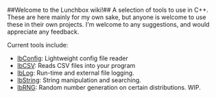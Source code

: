 ##Welcome to the Lunchbox wiki!##
A selection of tools to use in C++. These are here mainly for my own sake, but anyone is welcome to use these in their own projects. I'm welcome to any suggestions, and would appreciate any feedback.  
  
Current tools include:
- [lbConfig](https://github.com/Samuel-Lewis/lunchbox/wiki/lbConfig): Lightweight config file reader
- [lbCSV](https://github.com/Samuel-Lewis/lunchbox/wiki/lbCSV): Reads CSV files into your program
- [lbLog](https://github.com/Samuel-Lewis/lunchbox/wiki/lbLog): Run-time and external file logging.
- [lbString](https://github.com/Samuel-Lewis/lunchbox/wiki/lbString): String manipulation and searching.
- [lbRNG](https://github.com/Samuel-Lewis/lunchbox/wiki/lbRNG): Random number generation on certain distributions. WIP.
